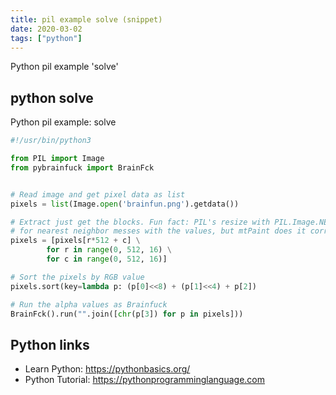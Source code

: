 ```yaml
---
title: pil example solve (snippet)
date: 2020-03-02
tags: ["python"]
---
```

Python pil example 'solve'


## python solve

Python pil example: solve

```python
#!/usr/bin/python3

from PIL import Image
from pybrainfuck import BrainFck


# Read image and get pixel data as list
pixels = list(Image.open('brainfun.png').getdata())

# Extract just get the blocks. Fun fact: PIL's resize with PIL.Image.NEAREST
# for nearest neighbor messes with the values, but mtPaint does it correctly.
pixels = [pixels[r*512 + c] \
		for r in range(0, 512, 16) \
		for c in range(0, 512, 16)]

# Sort the pixels by RGB value
pixels.sort(key=lambda p: (p[0]<<8) + (p[1]<<4) + p[2])

# Run the alpha values as Brainfuck
BrainFck().run("".join([chr(p[3]) for p in pixels]))

```

## Python links

- Learn Python: https://pythonbasics.org/
- Python Tutorial: https://pythonprogramminglanguage.com
